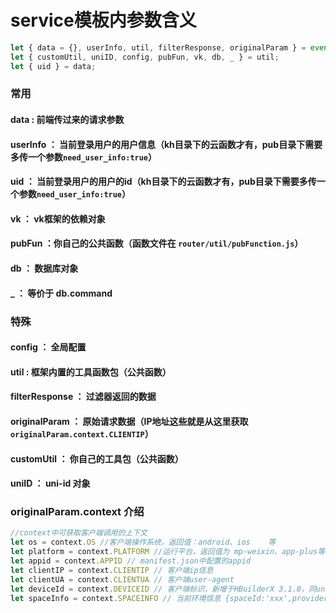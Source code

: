 # service模板内参数含义
 
```js
let { data = {}, userInfo, util, filterResponse, originalParam } = event;
let { customUtil, uniID, config, pubFun, vk, db, _ } = util;
let { uid } = data;
```
### 常用
#### data : 前端传过来的请求参数
#### userInfo ： 当前登录用户的用户信息（kh目录下的云函数才有，pub目录下需要多传一个参数`need_user_info:true`）
#### uid ： 当前登录用户的用户的id（kh目录下的云函数才有，pub目录下需要多传一个参数`need_user_info:true`）
#### vk ： vk框架的依赖对象
#### pubFun ：你自己的公共函数（函数文件在 `router/util/pubFunction.js`）
#### db ： 数据库对象
#### _  ： 等价于 db.command

### 特殊
#### config ： 全局配置
#### util : 框架内置的工具函数包（公共函数）
#### filterResponse ： 过滤器返回的数据
#### originalParam  ： 原始请求数据（IP地址这些就是从这里获取 `originalParam.context.CLIENTIP`）
#### customUtil ： 你自己的工具包（公共函数）
#### uniID ： uni-id 对象


### originalParam.context 介绍
```js
//context中可获取客户端调用的上下文
let os = context.OS //客户端操作系统，返回值：android、ios    等
let platform = context.PLATFORM //运行平台，返回值为 mp-weixin、app-plus等
let appid = context.APPID // manifest.json中配置的appid
let clientIP = context.CLIENTIP // 客户端ip信息
let clientUA = context.CLIENTUA // 客户端user-agent
let deviceId = context.DEVICEID // 客户端标识，新增于HBuilderX 3.1.0，同uni-app客户端getSystemInfo接口获取的deviceId
let spaceInfo = context.SPACEINFO // 当前环境信息 {spaceId:'xxx',provider:'tencent'}
```






